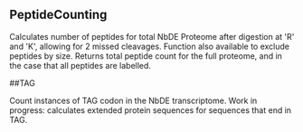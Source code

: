 ## PeptideCounting

Calculates number of peptides for total NbDE Proteome after digestion at 'R' and 'K', allowing for 2 missed cleavages. Function also available to exclude peptides by size. Returns total peptide count for the full proteome, and in the case that all peptides are labelled.

##TAG

Count instances of TAG codon in the NbDE transcriptome. Work in progress: calculates extended protein sequences for sequences that end in TAG.
